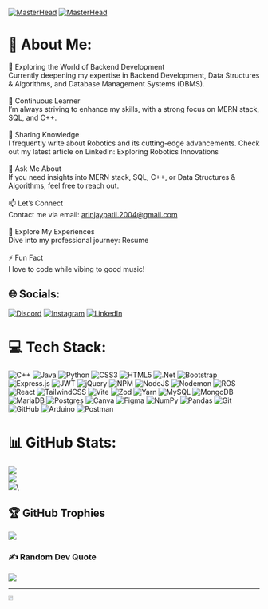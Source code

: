 [![MasterHead](https://tse3.mm.bing.net/th?id=OIP.0cJv94WeiNuwokeIpcWgCwHaCD&pid=Api&P=0&h=180)](https://mir-s3-cdn-cf.behance.net/project_modules/1400_opt_1/475eb095746151.5e9ecde695f7a.gif)
[![MasterHead](https://mir-s3-cdn-cf.behance.net/project_modules/1400_opt_1/475eb095746151.5e9ecde695f7a.gif)](https://github.com/Arinjay-04/Arinjay-04/blob/main/README.md)

# 💫 About Me:
🔭 Exploring the World of Backend Development<br>Currently deepening my expertise in Backend Development, Data Structures & Algorithms, and Database Management Systems (DBMS).<br><br>🌱 Continuous Learner<br>I’m always striving to enhance my skills, with a strong focus on MERN stack, SQL, and C++.<br><br>📝 Sharing Knowledge<br>I frequently write about Robotics and its cutting-edge advancements. Check out my latest article on LinkedIn: Exploring Robotics Innovations<br><br>💬 Ask Me About<br>If you need insights into MERN stack, SQL, C++, or Data Structures & Algorithms, feel free to reach out.<br><br>📫 Let’s Connect<br>Contact me via email: arinjaypatil.2004@gmail.com<br><br>📄 Explore My Experiences<br>Dive into my professional journey: Resume<br><br>⚡ Fun Fact<br>I love to code while vibing to good music!


## 🌐 Socials:
[![Discord](https://img.shields.io/badge/Discord-%237289DA.svg?logo=discord&logoColor=white)](https://discord.gg/arinjay9124) [![Instagram](https://img.shields.io/badge/Instagram-%23E4405F.svg?logo=Instagram&logoColor=white)](https://instagram.com/_arii_n_jayy) [![LinkedIn](https://img.shields.io/badge/LinkedIn-%230077B5.svg?logo=linkedin&logoColor=white)](https://linkedin.com/in/arinjay-patil-3262a9248) 

# 💻 Tech Stack:
![C++](https://img.shields.io/badge/c++-%2300599C.svg?style=for-the-badge&logo=c%2B%2B&logoColor=white) ![Java](https://img.shields.io/badge/java-%23ED8B00.svg?style=for-the-badge&logo=openjdk&logoColor=white) ![Python](https://img.shields.io/badge/python-3670A0?style=for-the-badge&logo=python&logoColor=ffdd54) ![CSS3](https://img.shields.io/badge/css3-%231572B6.svg?style=for-the-badge&logo=css3&logoColor=white) ![HTML5](https://img.shields.io/badge/html5-%23E34F26.svg?style=for-the-badge&logo=html5&logoColor=white) ![.Net](https://img.shields.io/badge/.NET-5C2D91?style=for-the-badge&logo=.net&logoColor=white) ![Bootstrap](https://img.shields.io/badge/bootstrap-%238511FA.svg?style=for-the-badge&logo=bootstrap&logoColor=white) ![Express.js](https://img.shields.io/badge/express.js-%23404d59.svg?style=for-the-badge&logo=express&logoColor=%2361DAFB) ![JWT](https://img.shields.io/badge/JWT-black?style=for-the-badge&logo=JSON%20web%20tokens) ![jQuery](https://img.shields.io/badge/jquery-%230769AD.svg?style=for-the-badge&logo=jquery&logoColor=white) ![NPM](https://img.shields.io/badge/NPM-%23CB3837.svg?style=for-the-badge&logo=npm&logoColor=white) ![NodeJS](https://img.shields.io/badge/node.js-6DA55F?style=for-the-badge&logo=node.js&logoColor=white) ![Nodemon](https://img.shields.io/badge/NODEMON-%23323330.svg?style=for-the-badge&logo=nodemon&logoColor=%BBDEAD) ![ROS](https://img.shields.io/badge/ros-%230A0FF9.svg?style=for-the-badge&logo=ros&logoColor=white) ![React](https://img.shields.io/badge/react-%2320232a.svg?style=for-the-badge&logo=react&logoColor=%2361DAFB) ![TailwindCSS](https://img.shields.io/badge/tailwindcss-%2338B2AC.svg?style=for-the-badge&logo=tailwind-css&logoColor=white) ![Vite](https://img.shields.io/badge/vite-%23646CFF.svg?style=for-the-badge&logo=vite&logoColor=white) ![Zod](https://img.shields.io/badge/zod-%233068b7.svg?style=for-the-badge&logo=zod&logoColor=white) ![Yarn](https://img.shields.io/badge/yarn-%232C8EBB.svg?style=for-the-badge&logo=yarn&logoColor=white) ![MySQL](https://img.shields.io/badge/mysql-4479A1.svg?style=for-the-badge&logo=mysql&logoColor=white) ![MongoDB](https://img.shields.io/badge/MongoDB-%234ea94b.svg?style=for-the-badge&logo=mongodb&logoColor=white) ![MariaDB](https://img.shields.io/badge/MariaDB-003545?style=for-the-badge&logo=mariadb&logoColor=white) ![Postgres](https://img.shields.io/badge/postgres-%23316192.svg?style=for-the-badge&logo=postgresql&logoColor=white) ![Canva](https://img.shields.io/badge/Canva-%2300C4CC.svg?style=for-the-badge&logo=Canva&logoColor=white) ![Figma](https://img.shields.io/badge/figma-%23F24E1E.svg?style=for-the-badge&logo=figma&logoColor=white) ![NumPy](https://img.shields.io/badge/numpy-%23013243.svg?style=for-the-badge&logo=numpy&logoColor=white) ![Pandas](https://img.shields.io/badge/pandas-%23150458.svg?style=for-the-badge&logo=pandas&logoColor=white) ![Git](https://img.shields.io/badge/git-%23F05033.svg?style=for-the-badge&logo=git&logoColor=white) ![GitHub](https://img.shields.io/badge/github-%23121011.svg?style=for-the-badge&logo=github&logoColor=white) ![Arduino](https://img.shields.io/badge/-Arduino-00979D?style=for-the-badge&logo=Arduino&logoColor=white) ![Postman](https://img.shields.io/badge/Postman-FF6C37?style=for-the-badge&logo=postman&logoColor=white)
# 📊 GitHub Stats:
![](https://github-readme-stats.vercel.app/api?username=Arinjay-04&theme=github_dark&hide_border=false&include_all_commits=false&count_private=false)<br/>
![](https://github-readme-streak-stats.herokuapp.com/?user=Arinjay-04&theme=github_dark&hide_border=false)<br/>
![](https://github-readme-stats.vercel.app/api/top-langs/?username=Arinjay-04&theme=github_dark&hide_border=false&include_all_commits=false&count_private=false&layout=compact)\



## 🏆 GitHub Trophies
![](https://github-profile-trophy.vercel.app/?username=Arinjay-04&theme=github_dark&no-frame=false&no-bg=true&margin-w=4)

### ✍️ Random Dev Quote
![](https://quotes-github-readme.vercel.app/api?type=horizontal&theme=radical)

---

<div style="width: 100px; height: 100px;">
  <img src="https://visitcount.itsvg.in/api?id=Arinjay-04&icon=1&color=1" alt="Visit Count" style="width: 30%; height: 30%;">
</div>


<!-- Proudly created with GPRM ( https://gprm.itsvg.in ) -->
